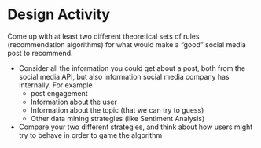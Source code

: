# Design Activity
Come up with at least two different theoretical sets of rules (recommendation algorithms) for what would make a “good” social media post to recommend.
  - Consider all the information you could get about a post, both from the social media API, but also information social media company has internally. For example
    - post engagement
    - Information about the user
    - Information about the topic (that we can try to guess)
    - Other data mining strategies (like Sentiment Analysis)
  - Compare your two different strategies, and think about how users might try to behave in order to game the algorithm
